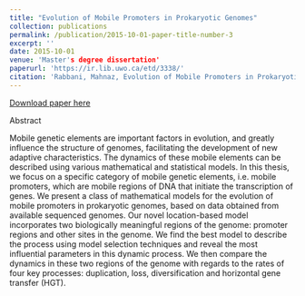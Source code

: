 ```yaml
---
title: "Evolution of Mobile Promoters in Prokaryotic Genomes"
collection: publications
permalink: /publication/2015-10-01-paper-title-number-3
excerpt: ''
date: 2015-10-01
venue: 'Master's degree dissertation'
paperurl: 'https://ir.lib.uwo.ca/etd/3338/'
citation: 'Rabbani, Mahnaz, Evolution of Mobile Promoters in Prokaryotic Genomes. (2015). Electronic Thesis and Dissertation Repository. 3338.'
---
```


[Download paper here](https://ir.lib.uwo.ca/etd/3338/)

Abstract    

Mobile genetic elements are important factors in evolution, and greatly influence the structure of genomes, facilitating the development of new adaptive characteristics. The dynamics of these mobile elements can be described using various mathematical and statistical models. In this thesis, we focus on a specific category of mobile genetic elements, i.e. mobile promoters, which are mobile regions of DNA that initiate the transcription of genes. We present a class of mathematical models for the evolution of mobile promoters in prokaryotic genomes, based on data obtained from available sequenced genomes. Our novel location-based model incorporates two biologically meaningful regions of the genome: promoter regions and other sites in the genome. We find the best model to describe the process using model selection techniques and reveal the most influential parameters in this dynamic process. We then compare the dynamics in these two regions of the genome with regards to the rates of four key processes: duplication, loss, diversification and horizontal gene transfer (HGT).